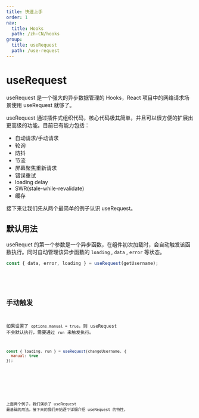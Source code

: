 ```yaml
---
title: 快速上手
order: 1
nav:
  title: Hooks
  path: /zh-CN/hooks
group:
  title: useRequest
  path: /use-request
---
```


# useRequest

useRequest 是一个强大的异步数据管理的 Hooks，React 项目中的网络请求场景使用 useRequest 就够了。

useRequest 通过插件式组织代码，核心代码极其简单，并且可以很方便的扩展出更高级的功能。目前已有能力包括：

* 自动请求/手动请求
* 轮询
* 防抖
* 节流
* 屏幕聚焦重新请求
* 错误重试
* loading delay
* SWR(stale-while-revalidate)
* 缓存

接下来让我们先从两个最简单的例子认识 useRequest。

## 默认用法

useRequet 的第一个参数是一个异步函数，在组件初次加载时，会自动触发该函数执行。同时自动管理该异步函数的 `loading` , `data` , `error` 等状态。

```js
const { data, error, loading } = useRequest(getUsername);
```

<br />

<code src="./demo/default.tsx" />

## 手动触发

如果设置了 `options.manual = true`，则 useRequest 不会默认执行，需要通过 `run` 来触发执行。

```js
const { loading, run } = useRequest(changeUsername, {
  manual: true
});
```

<br />

<code src="./demo/manual.tsx" />

上面两个例子，我们演示了 useRequest 最基础的用法，接下来的我们开始逐个详细介绍 useRequest 的特性。
